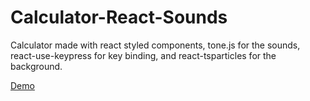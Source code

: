 # Calculator-React-Sounds

Calculator made with react styled components, tone.js for the sounds, react-use-keypress for key binding, and react-tsparticles for the background.



[Demo](https://jupaolivera.github.io/Calculator-React-Sounds/)

